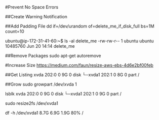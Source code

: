 #Prevent No Space Errors



##Create Warning Notification

##Add Padding File
dd if=/dev/urandom of=delete_me_if_disk_full bs=1M count=10

ubuntu@ip-172-31-41-60:~$ ls -al delete_me 
-rw-rw-r-- 1 ubuntu ubuntu 10485760 Jun 20 14:14 delete_me

##Remove Packages
sudo apt-get autoremove




#Increase Size
https://medium.com/faun/resize-aws-ebs-4d6e2bf00feb


##Get Listing
xvda    202:0    0    9G  0 disk 
└─xvda1 202:1    0    8G  0 part /


##Grow
sudo growpart /dev/xvda 1


lsblk
xvda    202:0    0    9G  0 disk 
└─xvda1 202:1    0    9G  0 part /


sudo resize2fs /dev/xvda1


df -h
/dev/xvda1      8.7G  6.9G  1.9G  80% /
